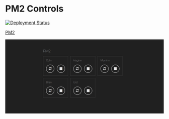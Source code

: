 # PM2 Controls

[![Deployment Status](https://app.buddy.works/nbri/pm2-controls/pipelines/pipeline/67323/badge.svg?token=9f4ce6644548e6ad0d55a8767b40d445f5ecf1ed627d15a73c139855681b9e0b)](https://app.buddy.works/nbri/pm2-controls/pipelines/pipeline/67323)

[PM2](http://pm2.keymetrics.io/)

![screenshot](screenshot.png)
